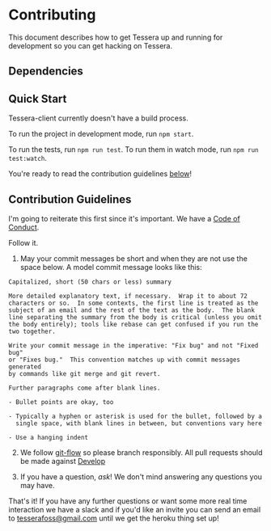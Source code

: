 # Contributing

This document describes how to get Tessera up and running for development so
you can get hacking on Tessera.

## Dependencies

## Quick Start

Tessera-client currently doesn't have a build process. 

To run the project in development mode, run `npm start`.

To run the tests, run `npm run test`. To run them in watch mode, run `npm run test:watch`.

You're ready to read the contribution guidelines [below](#guidelines)!

## Contribution Guidelines
<div id="guidelines"></div>

I'm going to reiterate this first since it's important. We have a [Code of
Conduct](https://github.com/chasinglogic/tessera/blob/master/code_of_conduct.md). 

Follow it.

1. May your commit messages be short and when they are not use the space below.
   A model commit message looks like this:

```
Capitalized, short (50 chars or less) summary

More detailed explanatory text, if necessary.  Wrap it to about 72
characters or so.  In some contexts, the first line is treated as the
subject of an email and the rest of the text as the body.  The blank
line separating the summary from the body is critical (unless you omit
the body entirely); tools like rebase can get confused if you run the
two together.

Write your commit message in the imperative: "Fix bug" and not "Fixed bug"
or "Fixes bug."  This convention matches up with commit messages generated
by commands like git merge and git revert.

Further paragraphs come after blank lines.

- Bullet points are okay, too

- Typically a hyphen or asterisk is used for the bullet, followed by a
  single space, with blank lines in between, but conventions vary here

- Use a hanging indent

```

2. We follow
   [git-flow](http://nvie.com/posts/a-successful-git-branching-model/) so
   please branch responsibly. All pull requests should be made against
   [Develop](https://github.com/chasinglogic/tessera/tree/develop)

3. If you have a question, *ask*! We don't mind answering any questions you may
   have.

That's it! If you have any further questions or want some more real time
interaction we have a slack and if you'd like an invite you can send an email
to tesserafoss@gmail.com until we get the heroku thing set up!

